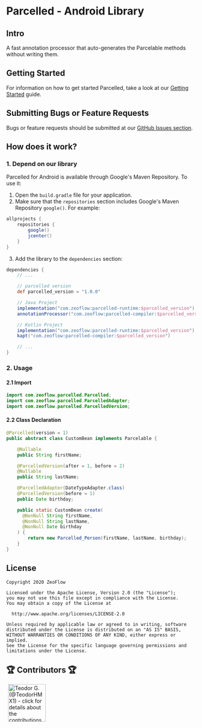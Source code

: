 # Parcelled - Android Library

## Intro
A fast annotation processor that auto-generates the Parcelable methods without writing them.

## Getting Started
For information on how to get started Parcelled, take a look at our [Getting Started](docs/getting-started.md) guide.

## Submitting Bugs or Feature Requests
Bugs or feature requests should be submitted at our [GitHub Issues section](https://github.com/zeoflow/parcelled/issues).

## How does it work?
### 1. Depend on our library

Parcelled for Android is available through Google's Maven Repository.
To use it:

1.  Open the `build.gradle` file for your application.
2.  Make sure that the `repositories` section includes Google's Maven Repository
    `google()`. For example:
```groovy
allprojects {
    repositories {
        google()
        jcenter()
    }
}
```

3.  Add the library to the `dependencies` section:
```groovy
dependencies {
    // ...

    // parcelled version
    def parcelled_version = "1.0.0"

    // Java Project
    implementation("com.zeoflow:parcelled-runtime:$parcelled_version")
    annotationProcessor("com.zeoflow:parcelled-compiler:$parcelled_version")

    // Kotlin Project
    implementation("com.zeoflow:parcelled-runtime:$parcelled_version")
    kapt("com.zeoflow:parcelled-compiler:$parcelled_version")

    // ...
}
```

### 2. Usage
#### 2.1 Import
```java
import com.zeoflow.parcelled.Parcelled;
import com.zeoflow.parcelled.ParcelledAdapter;
import com.zeoflow.parcelled.ParcelledVersion;
```

#### 2.2 Class Declaration
```java
@Parcelled(version = 1)
public abstract class CustomBean implements Parcelable {

    @Nullable
    public String firstName;

    @ParcelledVersion(after = 1, before = 2)
    @Nullable
    public String lastName;

    @ParcelledAdapter(DateTypeAdapter.class)
    @ParcelledVersion(before = 1)
    public Date birthday;

    public static CustomBean create(
      @NonNull String firstName,
      @NonNull String lastName,
      @NonNull Date birthday
    ) {
        return new Parcelled_Person(firstName, lastName, birthday);
    }
}
```
    
## License
    Copyright 2020 ZeoFlow
    
    Licensed under the Apache License, Version 2.0 (the "License");
    you may not use this file except in compliance with the License.
    You may obtain a copy of the License at
    
      http://www.apache.org/licenses/LICENSE-2.0
    
    Unless required by applicable law or agreed to in writing, software
    distributed under the License is distributed on an "AS IS" BASIS,
    WITHOUT WARRANTIES OR CONDITIONS OF ANY KIND, either express or implied.
    See the License for the specific language governing permissions and
    limitations under the License.

## 🏆 Contributors 🏆

<!-- ZEOBOT-LIST:START - Do not remove or modify this section -->
<!-- prettier-ignore-start -->
<!-- markdownlint-disable -->
<p float="left">
<a href="docs/contributors.md#pushpin-teodor-g-teodorhmx1"><img width="100" src="https://avatars.githubusercontent.com/u/22307006?v=4" hspace=5 title='Teodor G. (@TeodorHMX1) - click for details about the contributions'></a>
</p>

<!-- markdownlint-enable -->
<!-- prettier-ignore-end -->
<!-- ZEOBOT-LIST:END -->